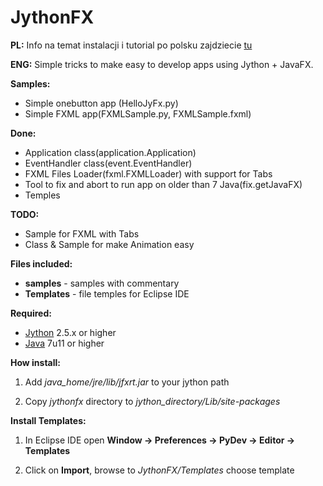 JythonFX
========

**PL:**
Info na temat instalacji i tutorial po polsku zajdziecie [tu](http://retrofunhd.esy.es/?p=56)

**ENG:**
Simple tricks to make easy to develop apps using Jython + JavaFX.

**Samples:**
- Simple onebutton app (HelloJyFx.py)
- Simple FXML app(FXMLSample.py, FXMLSample.fxml)

**Done:**
- Application class(application.Application)
- EventHandler class(event.EventHandler)
- FXML Files Loader(fxml.FXMLLoader) with support for Tabs
- Tool to fix and abort to run app on older than 7 Java(fix.getJavaFX)
- Temples

**TODO:**
- Sample for FXML with Tabs
- Class & Sample for make Animation easy

**Files included:**
- **samples** - samples with commentary
- **Templates** - file temples for Eclipse IDE

**Required:**
- [Jython](http://www.jython.org/downloads.html) 2.5.x or higher
- [Java](http://www.java.com) 7u11 or higher

**How install:**

1. Add *java_home/jre/lib/jfxrt.jar* to your jython path

1. Copy *jythonfx* directory to *jython_directory/Lib/site-packages*

**Install Templates:**

1. In Eclipse IDE open **Window -> Preferences -> PyDev -> Editor -> Templates**

1. Click on **Import**, browse to *JythonFX/Templates* choose template


